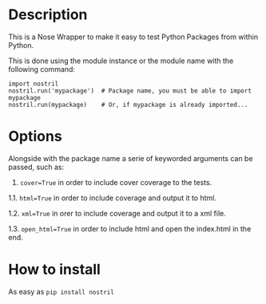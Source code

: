# Description
This is a Nose Wrapper to make it easy to test Python Packages from within Python.

This is done using the module instance or the module name with the following command:

    import nostril
    nostril.run('mypackage')  # Package name, you must be able to import mypackage
    nostril.run(mypackage)    # Or, if mypackage is already imported...


# Options
Alongside with the package name a serie of keyworded arguments can be passed, such as:

1. `cover=True` in order to include cover coverage to the tests.

  1.1. `html=True` in order to include coverage and output it to html.

  1.2. `xml=True` in orer to include coverage and output it to a xml file.

  1.3. `open_html=True` in order to include html and open the index.html in the end.


# How to install
As easy as `pip install nostril`
